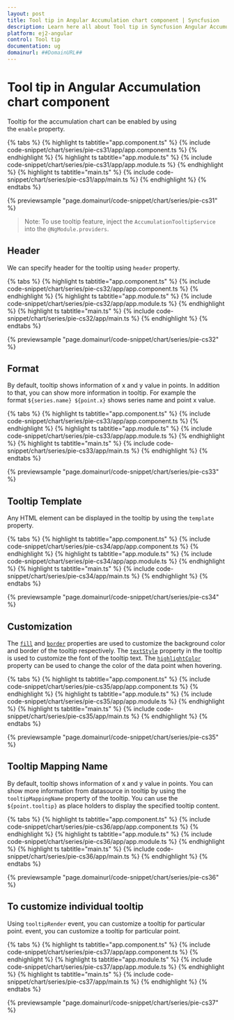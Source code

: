 ```yaml
---
layout: post
title: Tool tip in Angular Accumulation chart component | Syncfusion
description: Learn here all about Tool tip in Syncfusion Angular Accumulation chart component of Syncfusion Essential JS 2 and more.
platform: ej2-angular
control: Tool tip 
documentation: ug
domainurl: ##DomainURL##
---
```


# Tool tip in Angular Accumulation chart component

Tooltip for the accumulation chart can be enabled by using the `enable` property.

{% tabs %}
{% highlight ts tabtitle="app.component.ts" %}
{% include code-snippet/chart/series/pie-cs31/app/app.component.ts %}
{% endhighlight %}
{% highlight ts tabtitle="app.module.ts" %}
{% include code-snippet/chart/series/pie-cs31/app/app.module.ts %}
{% endhighlight %}
{% highlight ts tabtitle="main.ts" %}
{% include code-snippet/chart/series/pie-cs31/app/main.ts %}
{% endhighlight %}
{% endtabs %}
  
{% previewsample "page.domainurl/code-snippet/chart/series/pie-cs31" %}

>Note: To use tooltip feature, inject the `AccumulationTooltipService` into the `@NgModule.providers`.

## Header

We can specify header for the tooltip using `header` property.

{% tabs %}
{% highlight ts tabtitle="app.component.ts" %}
{% include code-snippet/chart/series/pie-cs32/app/app.component.ts %}
{% endhighlight %}
{% highlight ts tabtitle="app.module.ts" %}
{% include code-snippet/chart/series/pie-cs32/app/app.module.ts %}
{% endhighlight %}
{% highlight ts tabtitle="main.ts" %}
{% include code-snippet/chart/series/pie-cs32/app/main.ts %}
{% endhighlight %}
{% endtabs %}
  
{% previewsample "page.domainurl/code-snippet/chart/series/pie-cs32" %}

## Format

By default, tooltip shows information of x and y value in points. In addition to that, you can show more
information in tooltip. For example the format `${series.name} ${point.x}` shows series name and point x value.

{% tabs %}
{% highlight ts tabtitle="app.component.ts" %}
{% include code-snippet/chart/series/pie-cs33/app/app.component.ts %}
{% endhighlight %}
{% highlight ts tabtitle="app.module.ts" %}
{% include code-snippet/chart/series/pie-cs33/app/app.module.ts %}
{% endhighlight %}
{% highlight ts tabtitle="main.ts" %}
{% include code-snippet/chart/series/pie-cs33/app/main.ts %}
{% endhighlight %}
{% endtabs %}
  
{% previewsample "page.domainurl/code-snippet/chart/series/pie-cs33" %}

## Tooltip Template

Any HTML element can be displayed in the tooltip by using the `template` property.

{% tabs %}
{% highlight ts tabtitle="app.component.ts" %}
{% include code-snippet/chart/series/pie-cs34/app/app.component.ts %}
{% endhighlight %}
{% highlight ts tabtitle="app.module.ts" %}
{% include code-snippet/chart/series/pie-cs34/app/app.module.ts %}
{% endhighlight %}
{% highlight ts tabtitle="main.ts" %}
{% include code-snippet/chart/series/pie-cs34/app/main.ts %}
{% endhighlight %}
{% endtabs %}
  
{% previewsample "page.domainurl/code-snippet/chart/series/pie-cs34" %}

## Customization

The [`fill`](https://ej2.syncfusion.com/angular/documentation/api/accumulation-chart/tooltipSettings/#fill) and [`border`](https://ej2.syncfusion.com/angular/documentation/api/accumulation-chart/tooltipSettings/#border) properties are used to customize the background color and border of the tooltip respectively. The [`textStyle`](https://ej2.syncfusion.com/angular/documentation/api/accumulation-chart/tooltipSettings/#textstyle) property in the tooltip is used to customize the font of the tooltip text. The [`highlightColor`](https://ej2.syncfusion.com/angular/documentation/api/accumulation-chart/accumulationChartModel/#highlightcolor) property can be used to change the color of the data point when hovering.

{% tabs %}
{% highlight ts tabtitle="app.component.ts" %}
{% include code-snippet/chart/series/pie-cs35/app/app.component.ts %}
{% endhighlight %}
{% highlight ts tabtitle="app.module.ts" %}
{% include code-snippet/chart/series/pie-cs35/app/app.module.ts %}
{% endhighlight %}
{% highlight ts tabtitle="main.ts" %}
{% include code-snippet/chart/series/pie-cs35/app/main.ts %}
{% endhighlight %}
{% endtabs %}
  
{% previewsample "page.domainurl/code-snippet/chart/series/pie-cs35" %}

## Tooltip Mapping Name

By default, tooltip shows information of x and y value in points. You can show more information from datasource in tooltip by using the `tooltipMappingName` property of the tooltip.
You can use the `${point.tooltip}` as place holders to display the specified tooltip content.

{% tabs %}
{% highlight ts tabtitle="app.component.ts" %}
{% include code-snippet/chart/series/pie-cs36/app/app.component.ts %}
{% endhighlight %}
{% highlight ts tabtitle="app.module.ts" %}
{% include code-snippet/chart/series/pie-cs36/app/app.module.ts %}
{% endhighlight %}
{% highlight ts tabtitle="main.ts" %}
{% include code-snippet/chart/series/pie-cs36/app/main.ts %}
{% endhighlight %}
{% endtabs %}
  
{% previewsample "page.domainurl/code-snippet/chart/series/pie-cs36" %}

## To customize individual tooltip

Using `tooltipRender` event, you can customize a tooltip for particular point. event, you can customize a
tooltip for particular point.

{% tabs %}
{% highlight ts tabtitle="app.component.ts" %}
{% include code-snippet/chart/series/pie-cs37/app/app.component.ts %}
{% endhighlight %}
{% highlight ts tabtitle="app.module.ts" %}
{% include code-snippet/chart/series/pie-cs37/app/app.module.ts %}
{% endhighlight %}
{% highlight ts tabtitle="main.ts" %}
{% include code-snippet/chart/series/pie-cs37/app/main.ts %}
{% endhighlight %}
{% endtabs %}
  
{% previewsample "page.domainurl/code-snippet/chart/series/pie-cs37" %}